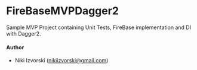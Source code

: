 FireBaseMVPDagger2
==========

Sample MVP Project containing Unit Tests, FireBase implementation and DI with Dagger2.

#### Author

- Niki Izvorski (nikiizvorski@gmail.com)